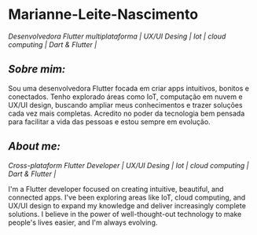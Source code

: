 # Marianne-Leite-Nascimento
*Desenvolvedora Flutter multiplataforma | UX/UI Desing | Iot | cloud computing | Dart & Flutter |*

## *Sobre mim:*

Sou uma desenvolvedora Flutter focada em criar apps intuitivos, bonitos e conectados. Tenho explorado áreas como IoT, computação em nuvem e UX/UI design, buscando ampliar meus conhecimentos e trazer soluções cada vez mais completas. Acredito no poder da tecnologia bem pensada para facilitar a vida das pessoas e estou sempre em evolução.

## *About me:*

*Cross-plataform Flutter Developer | UX/UI Desing | Iot | cloud computing | Dart & Flutter |*

I'm a Flutter developer focused on creating intuitive, beautiful, and connected apps. I've been exploring areas like IoT, cloud computing, and UX/UI design to expand my knowledge and deliver increasingly complete solutions. I believe in the power of well-thought-out technology to make people's lives easier, and I'm always evolving.
